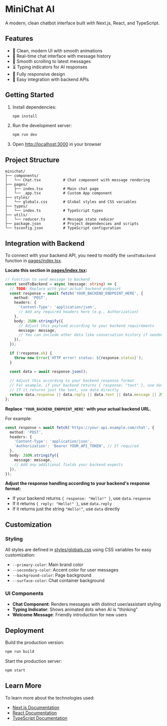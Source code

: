 # MiniChat AI

A modern, clean chatbot interface built with Next.js, React, and TypeScript.

## Features

- 🎨 Clean, modern UI with smooth animations
- 💬 Real-time chat interface with message history
- 🔄 Smooth scrolling to latest messages
- ⏳ Typing indicators for AI responses
- 📱 Fully responsive design
- 🧠 Easy integration with backend APIs

## Getting Started

1. Install dependencies:
   ```bash
   npm install
   ```

2. Run the development server:
   ```bash
   npm run dev
   ```

3. Open [http://localhost:3000](http://localhost:3000) in your browser

## Project Structure

```
minichat/
├── components/
│   └── Chat.tsx          # Chat component with message rendering
├── pages/
│   ├── index.tsx         # Main chat page
│   └── _app.tsx          # Custom App component
├── styles/
│   └── globals.css       # Global styles and CSS variables
├── types/
│   └── index.ts          # TypeScript types
├── utils/
│   └── reducer.ts        # Message state reducer
├── package.json          # Project dependencies and scripts
└── tsconfig.json         # TypeScript configuration
```

## Integration with Backend

To connect with your backend API, you need to modify the `sendToBackend` function in [pages/index.tsx](file:///Users/macbookpro2018/Downloads/Minichat/pages/index.tsx).

**Locate this section in [pages/index.tsx](file:///Users/macbookpro2018/Downloads/Minichat/pages/index.tsx):**

```typescript
// Function to send message to backend
const sendToBackend = async (message: string) => {
  // TODO: Replace with your actual backend endpoint
  const response = await fetch('YOUR_BACKEND_ENDPOINT_HERE', {
    method: 'POST',
    headers: {
      'Content-Type': 'application/json',
      // Add any required headers here (e.g., Authorization)
    },
    body: JSON.stringify({
      // Adjust this payload according to your backend requirements
      message: message,
      // You can include other data like conversation history if needed
    }),
  });

  if (!response.ok) {
    throw new Error(`HTTP error! status: ${response.status}`);
  }

  const data = await response.json();
  
  // Adjust this according to your backend response format
  // For example, if your backend returns { response: "text" }, use data.response
  // If it returns just the text, use data directly
  return data.response || data.reply || data.text || data.message || JSON.stringify(data);
};
```

**Replace `'YOUR_BACKEND_ENDPOINT_HERE'` with your actual backend URL.**

For example:
```typescript
const response = await fetch('https://your-api.example.com/chat', {
  method: 'POST',
  headers: {
    'Content-Type': 'application/json',
    'Authorization': 'Bearer YOUR_API_TOKEN', // If required
  },
  body: JSON.stringify({
    message: message,
    // Add any additional fields your backend expects
  }),
});
```

**Adjust the response handling according to your backend's response format:**
- If your backend returns `{ response: "Hello!" }`, use `data.response`
- If it returns `{ reply: "Hello!" }`, use `data.reply`
- If it returns just the string `"Hello!"`, use `data` directly

## Customization

### Styling

All styles are defined in [styles/globals.css](file:///Users/macbookpro2018/Downloads/Minichat/styles/globals.css) using CSS variables for easy customization:

- `--primary-color`: Main brand color
- `--secondary-color`: Accent color for user messages
- `--background-color`: Page background
- `--surface-color`: Chat container background

### UI Components

- **Chat Component**: Renders messages with distinct user/assistant styling
- **Typing Indicator**: Shows animated dots when AI is "thinking"
- **Welcome Message**: Friendly introduction for new users

## Deployment

Build the production version:

```bash
npm run build
```

Start the production server:

```bash
npm start
```

## Learn More

To learn more about the technologies used:

- [Next.js Documentation](https://nextjs.org/docs)
- [React Documentation](https://reactjs.org/)
- [TypeScript Documentation](https://www.typescriptlang.org/)